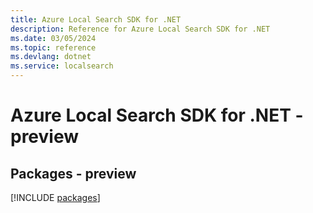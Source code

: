 ```yaml
---
title: Azure Local Search SDK for .NET
description: Reference for Azure Local Search SDK for .NET
ms.date: 03/05/2024
ms.topic: reference
ms.devlang: dotnet
ms.service: localsearch
---
```

# Azure Local Search SDK for .NET - preview
## Packages - preview
[!INCLUDE [packages](local-search-index.md)]